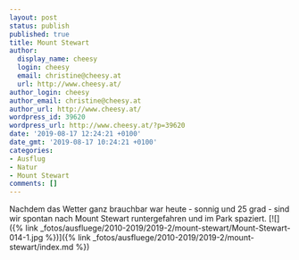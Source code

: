 ```yaml
---
layout: post
status: publish
published: true
title: Mount Stewart
author:
  display_name: cheesy
  login: cheesy
  email: christine@cheesy.at
  url: http://www.cheesy.at/
author_login: cheesy
author_email: christine@cheesy.at
author_url: http://www.cheesy.at/
wordpress_id: 39620
wordpress_url: http://www.cheesy.at/?p=39620
date: '2019-08-17 12:24:21 +0100'
date_gmt: '2019-08-17 10:24:21 +0100'
categories:
- Ausflug
- Natur
- Mount Stewart
comments: []
---
```

Nachdem das Wetter ganz brauchbar war heute - sonnig und 25 grad - sind wir spontan nach Mount Stewart runtergefahren und im Park spaziert.
[![]({% link _fotos/ausfluege/2010-2019/2019-2/mount-stewart/Mount-Stewart-014-1.jpg %})]({% link _fotos/ausfluege/2010-2019/2019-2/mount-stewart/index.md %})
